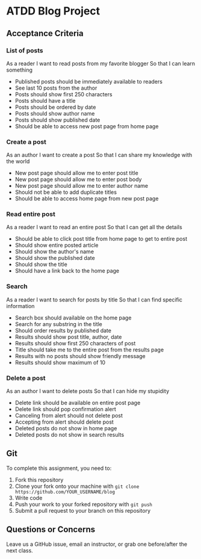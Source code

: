 # ATDD Blog Project

## Acceptance Criteria

### List of posts

As a reader
I want to read posts from my favorite blogger
So that I can learn something

- Published posts should be immediately available to readers
- See last 10 posts from the author
- Posts should show first 250 characters
- Posts should have a title
- Posts should be ordered by date
- Posts should show author name
- Posts should show published date
- Should be able to access new post page from home page

### Create a post

As an author
I want to create a post
So that I can share my knowledge with the world

- New post page should allow me to enter post title
- New post page should allow me to enter post body
- New post page should allow me to enter author name
- Should not be able to add duplicate titles
- Should be able to access home page from new post page

### Read entire post

As a reader
I want to read an entire post
So that I can get all the details

- Should be able to click post title from home page to get to entire post
- Should show entire posted article
- Should show the author's name
- Should show the published date
- Should show the title
- Should have a link back to the home page

### Search

As a reader
I want to search for posts by title
So that I can find specific information

- Search box should available on the home page
- Search for any substring in the title
- Should order results by published date
- Results should show post title, author, date
- Results should show first 250 characters of post
- Title should take me to the entire post from the results page
- Results with no posts should show friendly message
- Results should show maximum of 10 

### Delete a post

As an author
I want to delete posts
So that I can hide my stupidity

- Delete link should be available on entire post page
- Delete link should pop confirmation alert
- Canceling from alert should not delete post
- Accepting from alert should delete post
- Deleted posts do not show in home page
- Deleted posts do not show in search results

## Git

To complete this assignment, you need to:

1. Fork this repository
2. Clone your fork onto your machine with `git clone https://github.com/YOUR_USERNAME/blog`
3. Write code
4. Push your work to your forked repository with `git push`
5. Submit a pull request to your branch on this repository

## Questions or Concerns

Leave us a GitHub issue, email an instructor, or grab one before/after the next class.

